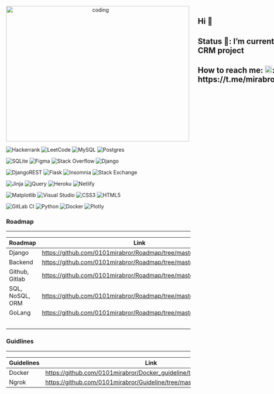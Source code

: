 <div width=100% style="display:grid; grid-template-columns: 0.5fr 0.5fr">
     <img  align="center" alt="coding" style="width:500px; height:370px; text-align:center;" src="https://media.tenor.com/zn8iyusePtgAAAAC/joy.gif" />
    <div  style="text-align:left">
      <ul style="list-style:none;">
           <li><h2> Hi 👋</h2> </li>
            <li><h2> Status 🔭: I’m currently working on CRM project</h2></li>
            <li><h2> How to reach me: <img src="https://cdn.pixabay.com/photo/2020/10/17/13/21/telegram-5662082_1280.png" style="width:20px; height:20px;">:                           https://t.me/mirabror_fayzullayev</h2></li>
      </ul>
    </div>
</div>

<!--
<div width:100%>
<img width=50% align="center" alt="coding" style="width:500px; height:370px; text-align:center;" src="https://media.tenor.com/zn8iyusePtgAAAAC/joy.gif" />
<span width=50%>
### Hi 👋-->
<!-- ![Screenshot_1](https://user-images.githubusercontent.com/99737165/230455497-2d028d87-e9d9-4224-8ad0-48b892566759.png)
![Screenshot_3](https://user-images.githubusercontent.com/99737165/230455061-1b470e51-8112-4c7d-8c51-8b843ad2bffe.png)
![Screenshot_4](https://user-images.githubusercontent.com/99737165/230455449-c641877d-46b0-4683-a2a1-424eea41f4c8.png) -->
<!-- **0101mirabror/0101mirabror** is a ✨ _special_ ✨ repository because its `README.md` (this file) appears on your GitHub profile. -->
<!-- Here are some ideas to get you started: -->
<!--### Status 🔭: I’m currently working on CRM project-->
<!-- - 🌱 I’m currently learning Golang and it's frameworks
- 👯 I’m looking to collaborate on ...
- 🤔 I’m looking for help with ...
- 💬 Ask me about ... -->
<!-- ### How to reach me: tgrm!: `https://t.me/mirabror_fayzullayev`-->
<!-- - 😄 Pronouns: ...
- ⚡ Fun fact: ... -->
<!-- </span>
</div>-->

![Hackerrank](https://img.shields.io/badge/-Hackerrank-2EC866?style=for-the-badge&logo=HackerRank&logoColor=white)
![LeetCode](https://img.shields.io/badge/LeetCode-000000?style=for-the-badge&logo=LeetCode&logoColor=#d16c06)
![MySQL](https://img.shields.io/badge/mysql-%2300f.svg?style=for-the-badge&logo=mysql&logoColor=white)
![Postgres](https://img.shields.io/badge/postgres-%23316192.svg?style=for-the-badge&logo=postgresql&logoColor=white)


![SQLite](https://img.shields.io/badge/sqlite-%2307405e.svg?style=for-the-badge&logo=sqlite&logoColor=white)
![Figma](https://img.shields.io/badge/figma-%23F24E1E.svg?style=for-the-badge&logo=figma&logoColor=white)
![Stack Overflow](https://img.shields.io/badge/-Stackoverflow-FE7A16?style=for-the-badge&logo=stack-overflow&logoColor=white)
![Django](https://img.shields.io/badge/django-%23092E20.svg?style=for-the-badge&logo=django&logoColor=white)


![DjangoREST](https://img.shields.io/badge/DJANGO-REST-ff1709?style=for-the-badge&logo=django&logoColor=white&color=ff1709&labelColor=gray)
![Flask](https://img.shields.io/badge/flask-%23000.svg?style=for-the-badge&logo=flask&logoColor=white)
![Insomnia](https://img.shields.io/badge/Insomnia-black?style=for-the-badge&logo=insomnia&logoColor=5849BE)
![Stack Exchange](https://img.shields.io/badge/StackExchange-%23ffffff.svg?style=for-the-badge&logo=StackExchange&logoColor=white)


![Jinja](https://img.shields.io/badge/jinja-white.svg?style=for-the-badge&logo=jinja&logoColor=black)
![jQuery](https://img.shields.io/badge/jquery-%230769AD.svg?style=for-the-badge&logo=jquery&logoColor=white)
![Heroku](https://img.shields.io/badge/heroku-%23430098.svg?style=for-the-badge&logo=heroku&logoColor=white)
![Netlify](https://img.shields.io/badge/netlify-%23000000.svg?style=for-the-badge&logo=netlify&logoColor=#00C7B7)


![Matplotlib](https://img.shields.io/badge/Matplotlib-%23ffffff.svg?style=for-the-badge&logo=Matplotlib&logoColor=black)
![Visual Studio](https://img.shields.io/badge/Visual%20Studio-5C2D91.svg?style=for-the-badge&logo=visual-studio&logoColor=white)
![CSS3](https://img.shields.io/badge/css3-%231572B6.svg?style=for-the-badge&logo=css3&logoColor=white)
![HTML5](https://img.shields.io/badge/html5-%23E34F26.svg?style=for-the-badge&logo=html5&logoColor=white)

![GitLab CI](https://img.shields.io/badge/gitlab%20ci-%23181717.svg?style=for-the-badge&logo=gitlab&logoColor=white)
![Python](https://img.shields.io/badge/python-3670A0?style=for-the-badge&logo=python&logoColor=ffdd54)
![Docker](https://img.shields.io/badge/docker-%230db7ed.svg?style=for-the-badge&logo=docker&logoColor=white)
![Plotly](https://img.shields.io/badge/Plotly-%233F4F75.svg?style=for-the-badge&logo=plotly&logoColor=white)




### Roadmap
---

|     Roadmap        |                      Link                                      |
|--------------------|----------------------------------------------------------------|
|     Django         |     https://github.com/0101mirabror/Roadmap/tree/master/django |
|     Backend        |     https://github.com/0101mirabror/Roadmap/tree/master/backend|
|     Github, Gitlab |     https://github.com/0101mirabror/Roadmap/tree/master/django |
|    SQL, NoSQL, ORM |     https://github.com/0101mirabror/Roadmap/tree/master/django |
|       GoLang       |     https://github.com/0101mirabror/Roadmap/tree/master/golang/golang |
|                    |                                                                |
|                    |                                                                |
|                    |                                                                |
|                    |                                                                |
|                    |                                                                |

### Guidlines
---

|    Guidelines       |                     Link                                                 |
|---------------------|----------------------------------------------------------------          |
|      Docker         | https://github.com/0101mirabror/Docker_guideline/tree/master/dockerguide |
|        Ngrok           |  https://github.com/0101mirabror/Guideline/tree/master/ngrok |


<!-- https://media.tenor.com/zn8iyusePtgAAAAC/joy.gif
[!gif](https://media.tenor.com/zn8iyusePtgAAAAC/joy.gif)-->
